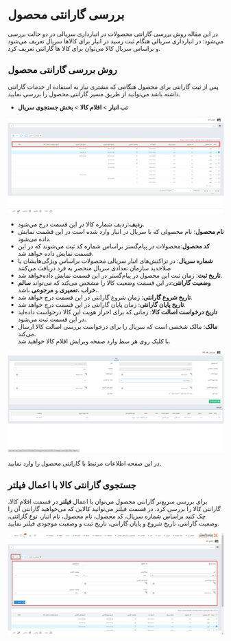 # بررسی گارانتی محصول
در این مقاله روش‌ بررسی  گارانتی محصولات در انبارداری سریالی در دو حالت بررسی می‌شود:
در انبارداری سریالی هنگام ثبت رسید در انیار برای کالاها سریال تعریف می‌شود و براساس سریال کالا می‌توان برای کالا ها گارانتی تعریف کرد.
## روش بررسی گارانتی محصول
پس از ثبت گارانتی برای محصول هنگامی که مشتری نیاز به استفاده از خدمات گارانتی داشته باشد می‌توانید از طریق مسیر  گارانتی محصول را بررسی نمایید.<br>
- **تب انبار** > **اقلام کالا** >  **بخش جستجوی سریال**<br>

![مشاهده لیست گارانتی محصول](./Images/products'gurantee-list.png)

- **ردیف**:ردیف شماره کالا در این قسمت درج می‌شود.
- **نام محصول**: نام محصولی که با سریال در انبار وارد شده است در این قشمت نمایش داده می‌شود.
- **کد محصول**:محصولات در پیام‌گستر براساس شماره کد ثبت می‌شوند که در این قسمت نمایش داده خواهد شد.
- **شماره سریال**: در تراکنش‌های انبار سریالی محصولات براساس ویژگی‌هایشان یا صلاحدید سازمان تعدادی سریال منحصر به فرد دریافت می‌کنند
- **تاریخ ثبت**: زمان  ثبت این محصول در پیام‌گستر در این قسمت نمایش داده‌خواهد شد.
- **وضعیت گارانتی**:در این قسمت وضعیت کالا را مشخص می‌کند که می‌تواند **سالم** ،**خراب** ،**تعمیری** و **مرجوعی** باشد.
- **تاریخ شروع گارانتی**: زمان شروع گارانتی در این قسمت درج خواهد شد.
- **تاریخ پایان گارانتی**:  زمان پایان گارانتی در این قسمت درج خواهد شد.
- **تاریخ درخواست اصالت کالا**: زمانی که برای احراز هویت این کالا درخواست داده‌اید در این قسمت ثبت می‌شود.
- **مالک**: مالک شخصی است که سریال را برای درخواست بررسی اصالت کالا ارسال می‌کند.<br>
با کلیک روی هر سط وارد صفحه ویرایش اقلام کالا خواهید شد. 

![مشاهده مشخصات لیست گارانتی محصول](./Images/products'gurantee-list-informatio.png)

در این صفحه اطلاعات مرتبط با گارانتی محصول را وارد نمایید.<br>
## جستجوی گارانتی کالا با اعمال فیلتر
برای  بررسی  سریع‌تر گارانتی محصول می‌توان با اعمال **فیلتر** در قسمت اقلام کالا، گارانتی کالا را بررسی کرد.
در قسمت فیلتر می‌توانید کالایی که می‌خواهید گارانتی آن را چک کنید براساس شماره سریال، کد محصول، نام محصول، نام انبار، نوع گارانتی، وضعیت گارانتی، تاریخ شروع و پایان گارانتی، تاریخ ثبت و وضعیت موجودی فیلتر نمایید.

![فیلتر لیست گارانتی محصول](./Images/filter-gurantee.png)